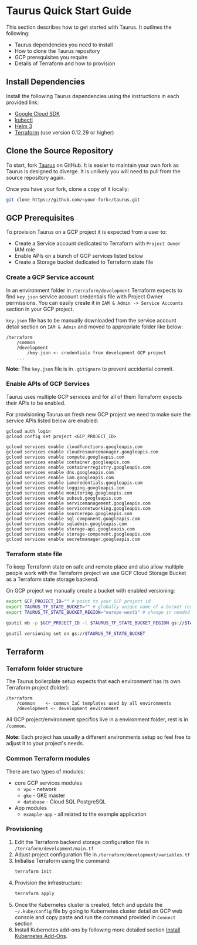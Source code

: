 # Taurus Quick Start Guide

This section describes how to get started with Taurus. It outlines the following:
 - Taurus dependencies you need to install
 - How to clone the Taurus repository
 - GCP prerequisites you require
 - Details of Terraform and how to provision

## Install Dependencies
Install the following Taurus dependencies using the instructions in each provided link:
- [Google Cloud SDK][gc-sdk-install]
- [kubectl][kubectl-install]
- [Helm 3][helm-install] 
- [Terraform][terraform-install] (use version 0.12.29 or higher)

## Clone the Source Repository
To start, fork [Taurus] on GitHub. It is easier to maintain your own fork as Taurus is designed to diverge. It is unlikely you will need to pull from the source repository again.

Once you have your fork, clone a copy of it locally:

```sh
git clone https://github.com/<your-fork>/taurus.git
```

## GCP Prerequisites
To provision Taurus on a GCP project it is expected from a user to:
- Create a Service account dedicated to Terraform with `Project Owner` IAM role
- Enable APIs on a bunch of GCP services listed below
- Create a Storage bucket dedicated to Terraform state file

### Create a GCP Service account
In an environment folder in `/terraform/development` Terraform expects to find `key.json` service account credentials file with Project Owner permissions. You can easily create it in `IAM & Admin -> Service Accounts` section in your GCP project.

`key.json` file has to be manually downloaded from the service account detail section on `IAM & Admin` and moved to appropriate folder like below:
```
/terraform
    /common
    /development
        /key.json <- credentials from development GCP project
    ...
```
**Note:** The `key.json` file is in `.gitignore` to prevent accidental commit.

### Enable APIs of GCP Services
Taurus uses multiple GCP services and for all of them Terraform expects their APIs to be enabled.

For provisioning Taurus on fresh new GCP project we need to make sure the service APIs listed below are enabled:
```
gcloud auth login
gcloud config set project <GCP_PROJECT_ID>

gcloud services enable cloudfunctions.googleapis.com
gcloud services enable cloudresourcemanager.googleapis.com
gcloud services enable compute.googleapis.com
gcloud services enable container.googleapis.com
gcloud services enable containerregistry.googleapis.com
gcloud services enable dns.googleapis.com
gcloud services enable iam.googleapis.com
gcloud services enable iamcredentials.googleapis.com
gcloud services enable logging.googleapis.com
gcloud services enable monitoring.googleapis.com
gcloud services enable pubsub.googleapis.com
gcloud services enable servicemanagement.googleapis.com
gcloud services enable servicenetworking.googleapis.com
gcloud services enable sourcerepo.googleapis.com
gcloud services enable sql-component.googleapis.com
gcloud services enable sqladmin.googleapis.com
gcloud services enable storage-api.googleapis.com
gcloud services enable storage-component.googleapis.com
gcloud services enable secretmanager.googleapis.com
```

### Terraform state file
To keep Terraform state on safe and remote place and also allow multiple people work with the Terraform project we use GCP Cloud Storage Bucket as a Terraform state storage backend.

On GCP project we manually create a bucket with enabled versioning:
```sh
export GCP_PROJECT_ID="" # point to your GCP project id
export TAURUS_TF_STATE_BUCKET="" # globally unique name of a bucket (example: mycompany-projectname-dev-terraform-state)
export TAURUS_TF_STATE_BUCKET_REGION="europe-west1" # change in needed

gsutil mb -p $GCP_PROJECT_ID -l $TAURUS_TF_STATE_BUCKET_REGION gs://$TAURUS_TF_STATE_BUCKET

gsutil versioning set on gs://$TAURUS_TF_STATE_BUCKET
```

## Terraform

### Terraform folder structure
The Taurus boilerplate setup expects that each environment has its own Terraform project (folder):
```
/terraform
    /common    <- common IaC templates used by all environments
    /development <- development environment
```
All GCP project/environment specifics live in a environment folder, rest is in `/common`.

**Note:** Each project has usually a different environments setup so feel free to adjust it to your project's needs.

### Common Terraform modules
There are two types of modules:
- core GCP services modules
  - `vpc` - network
  - `gke` - GKE master
  - `database` - Cloud SQL PostgreSQL
- App modules
  - `example-app` - all related to the example application

### Provisioning
1. Edit the Terraform backend storage configuration file in `/terraform/development/main.tf`
2. Adjust project configuration file in  `/terraform/development/variables.tf`
3. Initialise Terraform using the command:
    ```sh
    terraform init
    ```
4. Provision the infrastructure:
    ```sh
    terraform apply
    ```
5. Once the Kubernetes cluster is created, fetch and update the `~/.kube/config` file by going to Kubernetes cluster detail on GCP web console and copy paste and run the command provided in `Connect` section
6. Install Kubernetes add-ons by following more detailed section [Install Kubernetes Add-Ons].

<!-- Internal Links -->
[Install Kubernetes Add-Ons]: /helm/

<!-- External Links -->
[gc-sdk-install]: https://cloud.google.com/sdk/install
[kubectl-install]: https://kubernetes.io/docs/tasks/tools/install-kubectl
[helm-install]: https://github.com/helm/helm/releases/tag/v3.2.4
[terraform-install]: https://www.terraform.io/downloads.html
[Taurus]: https://github.com/nearform/taurus
